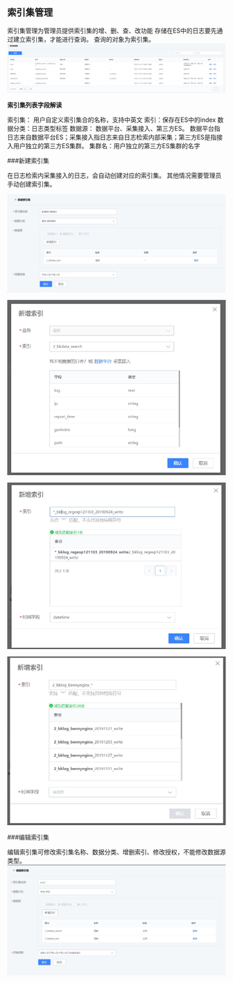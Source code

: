 ## 索引集管理

索引集管理为管理员提供索引集的增、删、查、改功能
存储在ES中的日志要先通过建立索引集，才能进行查询。 查询的对象为索引集。
![](../../media/2019-12-12-11-03-07.jpg)

**索引集列表字段解读**

索引集： 用户自定义索引集合的名称，支持中英文
索引：保存在ES中的index
数据分类：日志类型标签
数据源： 数据平台、采集接入、第三方ES。 数据平台指日志来自数据平台ES；采集接入指日志来自日志检索内部采集；第三方ES是指接入用户独立的第三方ES集群。
集群名：用户独立的第三方ES集群的名字

###新建索引集

在日志检索内采集接入的日志，会自动创建对应的索引集。
其他情况需要管理员手动创建索引集。

![](../../media/2019-12-13-10-29-12.jpg)

![](../../media/2019-12-13-10-29-37.jpg)

![](../../media/2019-12-13-10-14-41.jpg)


![](../../media/2019-12-13-10-16-53.jpg)

###编辑索引集

编辑索引集可修改索引集名称、数据分类、增删索引、修改授权，不能修改数据源类型。
![](../../media/2019-12-13-10-31-15.jpg)








